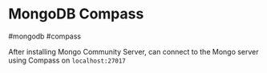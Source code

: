 # MongoDB Compass
#mongodb #compass

After installing Mongo Community Server, can connect to the Mongo server using Compass on `localhost:27017`
